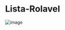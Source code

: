 # Lista-Rolavel

![image](https://github.com/vinium12/Lista-Rolavel/assets/125403506/d20f04fb-d2f4-48c5-b9bf-d2165eccfdfa)

